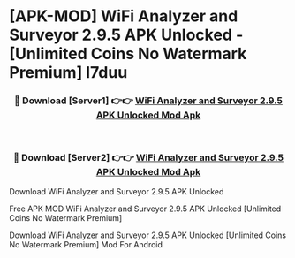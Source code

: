 # [APK-MOD] WiFi Analyzer and Surveyor 2.9.5 APK Unlocked - [Unlimited Coins No Watermark Premium] l7duu



<div align="center">
<h3>🔴 Download [Server1] 👉👉 <a href="https://momento.my/?title=WiFi_Analyzer_and_Surveyor_2.9.5_APK_Unlocked">WiFi Analyzer and Surveyor 2.9.5 APK Unlocked Mod Apk</a></h3><br>

<h3>🔴 Download [Server2] 👉👉 <a href="https://momento.my/?title=WiFi_Analyzer_and_Surveyor_2.9.5_APK_Unlocked">WiFi Analyzer and Surveyor 2.9.5 APK Unlocked Mod Apk</a></h3>
</div>



Download WiFi Analyzer and Surveyor 2.9.5 APK Unlocked 

Free APK MOD WiFi Analyzer and Surveyor 2.9.5 APK Unlocked [Unlimited Coins No Watermark Premium]

Download WiFi Analyzer and Surveyor 2.9.5 APK Unlocked [Unlimited Coins No Watermark Premium] Mod For Android
